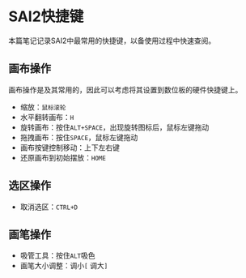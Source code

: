 # SAI2快捷键

本篇笔记记录SAI2中最常用的快捷键，以备使用过程中快速查阅。

## 画布操作

画布操作是及其常用的，因此可以考虑将其设置到数位板的硬件快捷键上。

* 缩放：`鼠标滚轮`
* 水平翻转画布：`H`
* 旋转画布：按住`ALT+SPACE`，出现旋转图标后，鼠标左键拖动
* 拖拽画布：按住`SPACE`，鼠标左键拖动
* 画布按键控制移动：上下左右键
* 还原画布到初始摆放：`HOME`

## 选区操作

* 取消选区：`CTRL+D`

## 画笔操作

* 吸管工具：按住`ALT`吸色
* 画笔大小调整：调小`[` 调大`]`
